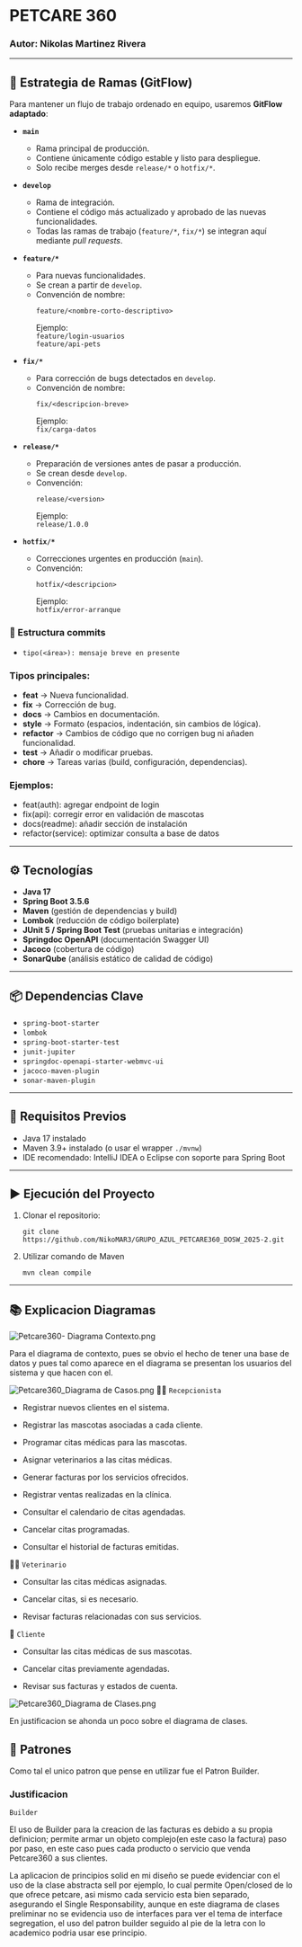 # PETCARE 360
### Autor: Nikolas Martinez Rivera

---

## 🌱 Estrategia de Ramas (GitFlow)

Para mantener un flujo de trabajo ordenado en equipo, usaremos **GitFlow adaptado**:

- **`main`**
    - Rama principal de producción.
    - Contiene únicamente código estable y listo para despliegue.
    - Solo recibe merges desde `release/*` o `hotfix/*`.

- **`develop`**
    - Rama de integración.
    - Contiene el código más actualizado y aprobado de las nuevas funcionalidades.
    - Todas las ramas de trabajo (`feature/*`, `fix/*`) se integran aquí mediante *pull requests*.

- **`feature/*`**
    - Para nuevas funcionalidades.
    - Se crean a partir de `develop`.
    - Convención de nombre:
      ```
      feature/<nombre-corto-descriptivo>
      ```
      Ejemplo:  
      `feature/login-usuarios`  
      `feature/api-pets`

- **`fix/*`**
    - Para corrección de bugs detectados en `develop`.
    - Convención de nombre:
      ```
      fix/<descripcion-breve>
      ```
      Ejemplo:  
      `fix/carga-datos`

- **`release/*`**
    - Preparación de versiones antes de pasar a producción.
    - Se crean desde `develop`.
    - Convención:
      ```
      release/<version>
      ```
      Ejemplo:  
      `release/1.0.0`

- **`hotfix/*`**
    - Correcciones urgentes en producción (`main`).
    - Convención:
      ```
      hotfix/<descripcion>
      ```
      Ejemplo:  
      `hotfix/error-arranque`

### 🦐 Estructura commits 
 - `tipo(<área>): mensaje breve en presente`
### Tipos principales:
- **feat** → Nueva funcionalidad.
- **fix** → Corrección de bug.
- **docs** → Cambios en documentación.
- **style** → Formato (espacios, indentación, sin cambios de lógica).
- **refactor** → Cambios de código que no corrigen bug ni añaden funcionalidad.
- **test** → Añadir o modificar pruebas.
- **chore** → Tareas varias (build, configuración, dependencias).

### Ejemplos:

- feat(auth): agregar endpoint de login
- fix(api): corregir error en validación de mascotas
- docs(readme): añadir sección de instalación
- refactor(service): optimizar consulta a base de datos

---

## ⚙️ Tecnologías

- **Java 17**
- **Spring Boot 3.5.6**
- **Maven** (gestión de dependencias y build)
- **Lombok** (reducción de código boilerplate)
- **JUnit 5 / Spring Boot Test** (pruebas unitarias e integración)
- **Springdoc OpenAPI** (documentación Swagger UI)
- **Jacoco** (cobertura de código)
- **SonarQube** (análisis estático de calidad de código)

---

## 📦 Dependencias Clave

- `spring-boot-starter`
- `lombok`
- `spring-boot-starter-test`
- `junit-jupiter`
- `springdoc-openapi-starter-webmvc-ui`
- `jacoco-maven-plugin`
- `sonar-maven-plugin`

---

## 🚀 Requisitos Previos

- Java 17 instalado
- Maven 3.9+ instalado (o usar el wrapper `./mvnw`)
- IDE recomendado: IntelliJ IDEA o Eclipse con soporte para Spring Boot

---

## ▶️ Ejecución del Proyecto

1. Clonar el repositorio:
   ```
   git clone https://github.com/NikoMAR3/GRUPO_AZUL_PETCARE360_DOSW_2025-2.git

2. Utilizar comando de Maven

    `mvn clean compile`

---

## 📚 Explicacion Diagramas

![Petcare360- Diagrama Contexto.png](docs/images/Petcare360-%20Diagrama%20Contexto.png)

Para el diagrama de contexto, pues se obvio el hecho de tener una base de datos y 
pues tal como aparece en el diagrama se presentan los usuarios del sistema
y que hacen con el.

![Petcare360_Diagrama de Casos.png](docs/images/Petcare360_Diagrama%20de%20Casos.png)
👩‍💼 `Recepcionista`

- Registrar nuevos clientes en el sistema.

- Registrar las mascotas asociadas a cada cliente.

- Programar citas médicas para las mascotas.

- Asignar veterinarios a las citas médicas.

- Generar facturas por los servicios ofrecidos.

- Registrar ventas realizadas en la clínica.

- Consultar el calendario de citas agendadas.

- Cancelar citas programadas.

- Consultar el historial de facturas emitidas.

👨‍⚕️ `Veterinario`

- Consultar las citas médicas asignadas.

- Cancelar citas, si es necesario.

- Revisar facturas relacionadas con sus servicios.

👤 `Cliente`

- Consultar las citas médicas de sus mascotas.

- Cancelar citas previamente agendadas.

- Revisar sus facturas y estados de cuenta.


![Petcare360_Diagrama de Clases.png](docs%2Fimages%2FPetcare360_Diagrama%20de%20Clases.png)

En justificacion se ahonda un poco sobre el diagrama de clases.

## 🧩 Patrones 

Como tal el unico patron que pense en utilizar fue el Patron Builder.

### Justificacion

`Builder`

El uso de Builder para la creacion de las facturas es debido a su propia definicion; permite armar un objeto complejo(en este caso la factura)
paso por paso, en este caso pues cada producto o servicio que venda Petcare360 a sus clientes.

La aplicacion de principios solid en mi diseño se puede evidenciar con el uso de la clase
abstracta sell por ejemplo, lo cual permite Open/closed de lo que ofrece petcare, asi mismo cada servicio esta
bien separado, asegurando el Single Responsability, aunque en este diagrama de clases preliminar 
no se evidencia uso de interfaces para ver el tema de interface segregation, el uso del patron builder
seguido al pie de la letra con lo academico podria usar ese principio.